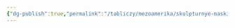 ```yaml
---
{"dg-publish":true,"permalink":"/tabliczy/mezoamerika/skulpturnye-maski-olmekov/","dgPassFrontmatter":true}
---
```



